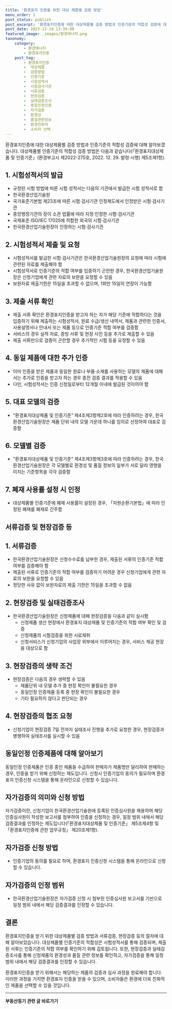 ```yaml
---
title: '환경표지 인증을 위한 대상 제품별 검증 방법'
menu_order: 1
post_status: publish
post_excerpt: '환경표지인증에 대한 대상제품별 검증 방법과 인증기준의 적합성 검증에 대해 알아보겠습니다. 대상제품별 인증기준의 적합성 검증 방법은 다음과 같습니다  환경표지대상제품 및 인증기준  환경부고시 제2022 275호, 2022. 12. 29. 발령 시행  제5조제1항 .'
post_date: 2023-12-19 13:39:00
featured_image: _images/환경에너지.png
taxonomy:
    category:
        - 환경에너지
        - 환경표지인증
    post_tag:
        - 환경표지인증
        -  대상제품
        -  검증방법
        -  인증기준
        -  시험성적서
        -  시험검사기관
        -  서류검증
        -  현장검증
        -  실태검증조사
        -  동일인정인증
        -  자가검증
        -  환경성
        -  품질관련정보
        -  환경친화적
        -  소비자 선택
---
```



환경표지인증에 대한 대상제품별 검증 방법과 인증기준의 적합성 검증에 대해 알아보겠습니다. 대상제품별 인증기준의 적합성 검증 방법은 다음과 같습니다(「환경표지대상제품 및 인증기준」(환경부고시 제2022-275호, 2022. 12. 29. 발령·시행) 제5조제1항).

## 1. 시험성적서의 발급
- 규정된 시험 방법에 따른 시험 성적서는 다음의 기관에서 발급한 시험 성적서로 함
- 한국환경산업기술원
- 국가표준기본법 제23조에 따른 시험·검사기관 인정제도에서 인정받은 시험·검사기관
- 중앙행정기관의 장이 소관 법률에 따라 지정·인정한 시험·검사기관
- 국제표준 ISO/IEC 17025에 적합한 외국의 시험·검사기관
- 한국환경산업기술원장이 인정하는 시험·검사기관

## 2. 시험성적서 제출 및 요청
- 시험성적서를 발급한 시험·검사기관은 한국환경산업기술원장의 요청에 따라 시험에 관련된 자료를 제출해야 함
- 시험성적서로 인증기준의 적합 여부를 입증하기 곤란한 경우, 한국환경산업기술원장은 신청기업에게 관련 자료의 보완을 요청할 수 있음
- 보완자료 제출기한은 15일을 초과할 수 없으며, 1회만 15일의 연장이 가능함

## 3. 제출 서류 확인
- 제출 서류 확인은 환경표지인증을 받고자 하는 자가 해당 기준에 적합하다는 것을 입증하기 위해 제출하는 시험성적서, 원료 수급/생산 내역서, 제품과 관련한 인증서, 사용설명서나 안내서 또는 제품 등으로 인증기준 적합 여부를 검증함
- 서비스의 경우 실적 자료, 증빙 서류 및 현장 사진 등을 추가로 제출할 수 있음
- 제출 서류만으로 검증이 곤란할 경우 추가적인 시험 등을 요청할 수 있음

## 4. 동일 제품에 대한 추가 인증
- 이미 인증을 받은 제품과 동일한 원료나 부품·소재를 사용하는 모델의 제품에 대해서는 추가로 인증을 받고자 하는 경우 종전 검증 결과를 적용할 수 있음
- 다만, 시험성적서는 인증 신청일로부터 12개월 이내에 발급된 것이어야 함

## 5. 대표 모델의 검증
- "환경표지대상제품 및 인증기준" 제4조제3항제2호에 따라 인증하려는 경우, 한국환경산업기술원장은 제품 단위 내의 모델 가운데 하나를 임의로 선정하여 대표로 검증함

## 6. 모델별 검증
- "환경표지대상제품 및 인증기준" 제4조제3항제3호에 따라 인증하려는 경우, 한국환경산업기술원장은 각 모델별로 환경성 및 품질 정보의 일부가 서로 달라 영향을 미치는 기준항목을 각각 검증함

## 7. 폐재 사용률 설정 시 인정
- 대상제품별 인증기준에 폐재 사용률이 설정된 경우, 「자원순환기본법」에 따라 인정된 폐재를 폐재로 간주함

## 서류검증 및 현장검증 등

## 1. 서류검증
- 한국환경산업기술원장은 신청수수료를 납부한 경우, 제출된 서류의 인증기준 적합 여부를 검증해야 함
- 제출된 서류로 인증기준의 적합 여부를 검증하기 어려운 경우 신청기업에게 관련 자료의 보완을 요청할 수 있음
- 정당한 사유 없이 보완자료의 제출 기한은 15일을 초과할 수 없음

## 2. 현장검증 및 실태검증조사
- 한국환경산업기술원장은 신청제품에 대해 현장검증을 다음과 같이 실시함
  - 신청제품 생산 현장에서 환경표지 대상제품 및 인증기준의 적합 여부 확인 및 검증
  - 신청제품의 시험검증을 위한 시료채취
  - 신청서비스가 신청기업의 사업장 외부에서 이루어지는 경우, 서비스 제공 현장을 대상으로 함

## 3. 현장검증의 생략 조건
- 현장검증은 다음의 경우 생략할 수 있음
  - 제품단위 내 모델 추가 중 현장 확인이 불필요한 경우
  - 동일인정 인증제품 등록 중 현장 확인이 불필요한 경우
  - 기타 필요하지 않다고 판단되는 경우

## 4. 현장검증의 협조 요청
- 신청기업이 현장검증 7일 전까지 실태조사 진행을 추가로 요청한 경우, 현장검증과 병행하여 실태조사를 실시할 수 있음

## 동일인정 인증제품에 대해 알아보기

동일인정 인증제품은 인증 중인 제품을 수급하여 판매자가 제품명만 달리하여 판매하는 경우, 인증을 받기 위해 신청하는 제도입니다. 신청시 인증기업의 동의가 필요하며 환경표지 인증신청 시스템을 통해 온라인으로 신청할 수 있습니다.

## 자가검증의 의미와 신청 방법

자가검증이란, 신청기업이 한국환경산업기술원에 등록된 인증심사원을 채용하여 해당 인증심사원이 작성한 보고서를 첨부하여 인증을 신청하는 경우, 일정 범위 내에서 해당 검증결과를 인정하는 제도입니다(「환경표지대상제품 및 인증기준」 제5조제4항 및 「환경표지인증에 관한 업무규정」 제20조제1항).

## 자가검증 신청 방법
- 인증기업의 동의를 필요로 하며, 환경표지 인증신청 시스템을 통해 온라인으로 신청할 수 있습니다.

## 자가검증의 인정 범위
- 한국환경산업기술원장은 자가검증 신청 시 첨부된 인증심사원 보고서를 기반으로 일정 범위 내에서 해당 검증결과를 인정할 수 있습니다.

## 결론


환경표지인증을 받기 위한 대상제품별 검증 방법과 서류검증, 현장검증 등의 절차에 대해 알아보았습니다. 대상제품별 인증기준의 적합성은 시험성적서를 통해 검증되며, 제출된 서류는 인증기준의 적합 여부를 확인하기 위해 검토됩니다. 또한, 현장검증과 실태검증조사를 통해 신청제품의 환경성과 품질 관련 정보를 확인하고, 자가검증을 통해 일정 범위 내에서 해당 검증결과를 인정할 수 있습니다.

환경표지인증을 받기 위해서는 해당하는 제품의 검증과 심사 과정을 완료해야 합니다. 이러한 과정을 거치면 환경표지 인증을 받을 수 있으며, 소비자들은 환경에 더욱 친화적인 제품을 선택할 수 있을 것입니다.
<!-- wp:separator -->
<hr class="wp-block-separator has-alpha-channel-opacity"/>
<!-- /wp:separator -->

<!-- wp:group {"backgroundColor":"base","layout":{"type":"constrained"}} -->
<div class="wp-block-group has-base-background-color has-background"><!-- wp:paragraph {"align":"center","fontSize":"medium"} -->
<p class="has-text-align-center has-large-font-size"><strong>부동산등기 관련 글 바로가기</strong></p>
<!-- /wp:paragraph -->


<!-- wp:latest-posts
{"categories":[{"id":22708,"count":19,"description":"","link":"https://uknowlaw.com/category/%eb%b6%80%eb%8f%99%ec%82%b0%eb%93%b1%ea%b8%b0/","name":"부동산등기","slug":"부동산등기","taxonomy":"category","parent":0,"meta":[],"_links":{"self":[{"href":"https://uknowlaw.com/wp-json/wp/v2/categories/22708"}],"collection":[{"href":"https://uknowlaw.com/wp-json/wp/v2/categories"}],"about":[{"href":"https://uknowlaw.com/wp-json/wp/v2/taxonomies/category"}],"wp:post_type":[{"href":"https://uknowlaw.com/wp-json/wp/v2/posts?categories=22708"}],"curies":[{"name":"wp","href":"https://api.w.org/{rel}","templated":true}]}}],"postsToShow":100,"excerptLength":28,"postLayout":"grid","columns":2,"featuredImageAlign":"left","featuredImageSizeSlug":"large","fontSize":"small"} /--></div>
<!-- /wp:group -->